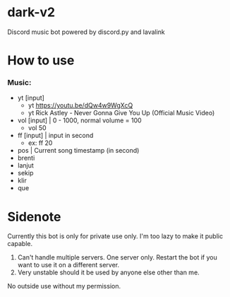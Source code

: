 # dark-v2
Discord music bot powered by discord.py and lavalink
  
# **How to use**
 
 ### Music: 
 - yt \[input\]
   - yt https://youtu.be/dQw4w9WgXcQ 
   - yt Rick Astley - Never Gonna Give You Up (Official Music Video)
 - vol \[input\] | 0 - 1000,  normal volume = 100 
   - vol 50
 - ff \[input\] | input in second
   - ex: ff 20
 - pos | Current song timestamp (in second)
 - brenti
 - lanjut
 - sekip
 - klir
 - que
        

# **Sidenote**

  Currently this bot is only for private use only. I'm too lazy to make it public capable. 

  1. Can't handle multiple servers. One server only. Restart the bot if you want to use it on a different server.
  2. Very unstable should it be used by anyone else other than me.

  No outside use without my permission.

